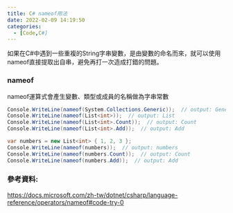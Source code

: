 ```yaml
---
title: C# nameof用法
date: 2022-02-09 14:19:50
categories:
  - [Code,C#]
---
```

如果在C#中遇到一些重複的String字串變數，是由變數的命名而來，就可以使用nameof直接提取出自串，避免再打一次造成打錯的問題。

### nameof
nameof運算式會產生變數、類型或成員的名稱做為字串常數

```csharp
Console.WriteLine(nameof(System.Collections.Generic));  // output: Generic
Console.WriteLine(nameof(List<int>));  // output: List
Console.WriteLine(nameof(List<int>.Count));  // output: Count
Console.WriteLine(nameof(List<int>.Add));  // output: Add

var numbers = new List<int> { 1, 2, 3 };
Console.WriteLine(nameof(numbers));  // output: numbers
Console.WriteLine(nameof(numbers.Count));  // output: Count
Console.WriteLine(nameof(numbers.Add));  // output: Add
```

### 參考資料:
https://docs.microsoft.com/zh-tw/dotnet/csharp/language-reference/operators/nameof#code-try-0